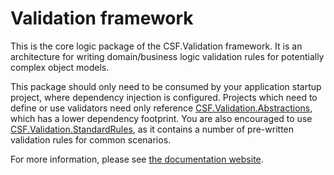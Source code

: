 # Validation framework

This is the core logic package of the CSF.Validation framework.
It is an architecture for writing domain/business logic validation rules for potentially complex object models.

This package should only need to be consumed by your application startup project, where dependency injection is configured.
Projects which need to define or use validators need only reference [CSF.Validation.Abstractions], which has a lower dependency footprint.
You are also encouraged to use [CSF.Validation.StandardRules], as it contains a number of pre-written validation rules for common scenarios.

For more information, please see [the documentation website].

[CSF.Validation.Abstractions]:https://www.nuget.org/packages/CSF.Validation.Abstractions/
[CSF.Validation.StandardRules]:https://www.nuget.org/packages/CSF.Validation.StandardRules/
[the documentation website]:https://csf-dev.github.io/CSF.Validation/

